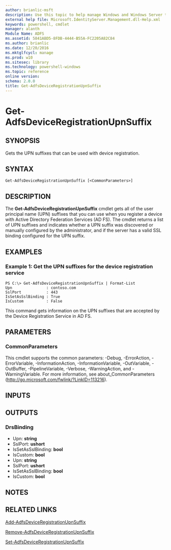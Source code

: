 ```yaml
---
author: brianlic-msft
description: Use this topic to help manage Windows and Windows Server technologies with Windows PowerShell.
external help file: Microsoft.IdentityServer.Management.dll-Help.xml
keywords: powershell, cmdlet
manager: alanth
Module Name: ADFS
ms.assetid: 5841ABD5-8FDB-4444-B55A-FC2205A82C84
ms.author: brianlic
ms.date: 12/20/2016
ms.mktglfcycl: manage
ms.prod: w10
ms.sitesec: library
ms.technology: powershell-windows
ms.topic: reference
online version: 
schema: 2.0.0
title: Get-AdfsDeviceRegistrationUpnSuffix
---
```


# Get-AdfsDeviceRegistrationUpnSuffix

## SYNOPSIS
Gets the UPN suffixes that can be used with device registration.

## SYNTAX

```
Get-AdfsDeviceRegistrationUpnSuffix [<CommonParameters>]
```

## DESCRIPTION
The **Get-AdfsDeviceRegistrationUpnSuffix** cmdlet gets all of the user principal name (UPN) suffixes that you can use when you register a device with Active Directory Federation Services (AD FS).
The cmdlet returns a list of UPN suffixes and indicates whether a UPN suffix was discovered or manually configured by the administrator, and if the server has a valid SSL binding configured for the UPN suffix.

## EXAMPLES

### Example 1: Get the UPN suffixes for the device registration service
```
PS C:\> Get-AdfsDeviceRegistrationUpnSuffix | Format-List
Upn               : contoso.com
SslPort           : 443
IsSetAsSslBinding : True
IsCustom          : False
```

This command gets information on the UPN suffixes that are accepted by the Device Registration Service in AD FS.

## PARAMETERS

### CommonParameters
This cmdlet supports the common parameters: -Debug, -ErrorAction, -ErrorVariable, -InformationAction, -InformationVariable, -OutVariable, -OutBuffer, -PipelineVariable, -Verbose, -WarningAction, and -WarningVariable. For more information, see about_CommonParameters (http://go.microsoft.com/fwlink/?LinkID=113216).

## INPUTS

## OUTPUTS

### DrsBinding
- Upn: **string**
- SslPort: **ushort**
- IsSetAsSslBinding: **bool**
- IsCustom: **bool**
- Upn: **string**
- SslPort: **ushort**
- IsSetAsSslBinding: **bool**
- IsCustom: **bool**

## NOTES

## RELATED LINKS

[Add-AdfsDeviceRegistrationUpnSuffix](./Add-AdfsDeviceRegistrationUpnSuffix.md)

[Remove-AdfsDeviceRegistrationUpnSuffix](./Remove-AdfsDeviceRegistrationUpnSuffix.md)

[Set-AdfsDeviceRegistrationUpnSuffix](./Set-AdfsDeviceRegistrationUpnSuffix.md)

